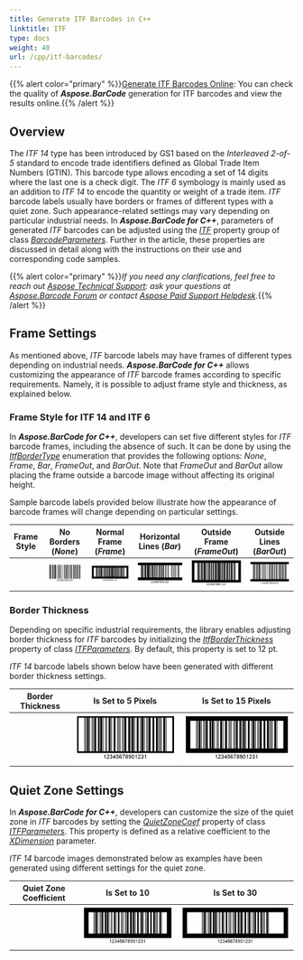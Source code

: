```yaml
---
title: Generate ITF Barcodes in C++
linktitle: ITF
type: docs
weight: 40
url: /cpp/itf-barcodes/
---
```

{{% alert color="primary" %}}[Generate ITF Barcodes Online](https://products.aspose.app/barcode/generate/itf): You can check the quality of ***Aspose.BarCode*** generation for ITF barcodes and view the results online.{{% /alert %}}

## **Overview**
The *ITF 14* type has been introduced by GS1 based on the *Interleaved 2-of-5* standard to encode trade identifiers defined as Global Trade Item Numbers (GTIN). This barcode type allows encoding a set of 14 digits where the last one is a check digit. The *ITF 6* symbology is mainly used as an addition to *ITF 14* to encode the quantity or weight of a trade item. *ITF* barcode labels usually have borders or frames of different types with a quiet zone. Such appearance-related settings may vary depending on particular industrial needs. In ***Aspose.BarCode for C++***, parameters of generated *ITF* barcodes can be adjusted using the [*ITF*](https://reference.aspose.com/barcode/net/aspose.barcode.generation/barcodeparameters/properties/itf) property group of class [*BarcodeParameters*](https://reference.aspose.com/barcode/net/aspose.barcode.generation/barcodeparameters). Further in the article, these properties are discussed in detail along with the instructions on their use and corresponding code samples.
  
{{% alert color="primary" %}}*If you need any clarifications, feel free to reach out [Aspose Technical Support](/barcode/cpp/technical-support/): ask your questions at [Aspose.Barcode Forum](https://forum.aspose.com/c/barcode/13) or contact [Aspose Paid Support Helpdesk](https://helpdesk.aspose.com/).*{{% /alert %}}

## **Frame Settings**
As mentioned above, *ITF* barcode labels may have frames of different types depending on industrial needs. ***Aspose.BarCode for C++*** allows customizing the appearance of *ITF* barcode frames according to specific requirements. Namely, it is possible to adjust frame style and thickness, as explained below.
 
### **Frame Style for ITF 14 and ITF 6**
In ***Aspose.BarCode for C++***, developers can set five different styles for *ITF* barcode frames, including the absence of such. It can be done by using the [*ItfBorderType*](https://reference.aspose.com/barcode/net/aspose.barcode.generation/itf14bordertype) enumeration that provides the following options: *None*, *Frame*, *Bar*, *FrameOut*, and *BarOut*. Note that *FrameOut* and *BarOut* allow placing the frame outside a barcode image without affecting its original height. 
  
Sample barcode labels provided below illustrate how the appearance of barcode frames will change depending on particular settings. 
  
|Frame Style|No Borders (*None*)|Normal Frame (*Frame*)|Horizontal Lines (*Bar*)|Outside Frame (*FrameOut*)|Outside Lines (*BarOut*)|
| :-: | :-: | :-: | :-: | :-: | :-: |
| |<img src="itf14bordernone.png">|<img src="itf14borderframe.png">|<img src="itf14borderbar.png">|<img src="itf14borderframeout.png">|<img src="itf14borderbarout.png">|
  
  
### **Border Thickness**
Depending on specific industrial requirements, the library enables adjusting border thickness for *ITF* barcodes by initializing the [*ItfBorderThickness*](https://reference.aspose.com/barcode/net/aspose.barcode.generation/itfparameters/properties/itfborderthickness) property of class [*ITFParameters*](https://reference.aspose.com/barcode/net/aspose.barcode.generation/itfparameters). By default, this property is set to 12 pt.
  
*ITF 14* barcode labels shown below have been generated with different border thickness settings.
  
|Border Thickness|Is Set to 5 Pixels|Is Set to 15 Pixels|
| :-: | :-: | :-: |
| |<img src="itf14bordersize5pixels.png">|<img src="itf14bordersize15pixels.png">|
  
  
## **Quiet Zone Settings**
In ***Aspose.BarCode for C++***, developers can customize the size of the quiet zone in *ITF* barcodes by setting the [*QuietZoneCoef*](https://reference.aspose.com/barcode/net/aspose.barcode.generation/itfparameters/properties/quietzonecoef) property of class [*ITFParameters*](https://reference.aspose.com/barcode/net/aspose.barcode.generation/itfparameters). This property is defined as a relative coefficient to the [*XDimension*](https://reference.aspose.com/barcode/net/aspose.barcode.generation/barcodeparameters/properties/xdimension) parameter.  
  
*ITF 14* barcode images demonstrated below as examples have been generated using different settings for the quiet zone. 
  
|Quiet Zone Coefficient|Is Set to 10|Is Set to 30|
| :-: | :-: | :-: |
| |<img src="itf14quietzone10.png">|<img src="itf14quietzone30.png">|
  
